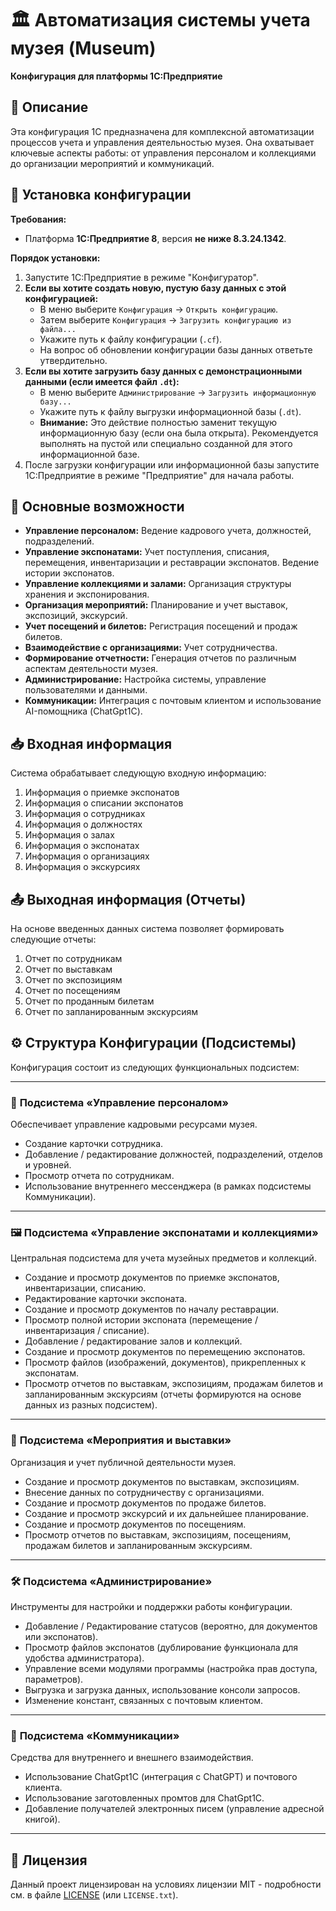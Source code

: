 # 🏛️ Автоматизация системы учета музея (Museum)

**Конфигурация для платформы 1С:Предприятие**

## 📄 Описание

Эта конфигурация 1С предназначена для комплексной автоматизации процессов учета и управления деятельностью музея. Она охватывает ключевые аспекты работы: от управления персоналом и коллекциями до организации мероприятий и коммуникаций.

## 🚀 Установка конфигурации

**Требования:**

*   Платформа **1С:Предприятие 8**, версия **не ниже 8.3.24.1342**.

**Порядок установки:**

1.  Запустите 1С:Предприятие в режиме "Конфигуратор".
2.  **Если вы хотите создать новую, пустую базу данных с этой конфигурацией:**
    *   В меню выберите `Конфигурация` -> `Открыть конфигурацию`.
    *   Затем выберите `Конфигурация` -> `Загрузить конфигурацию из файла...`
    *   Укажите путь к файлу конфигурации (`.cf`).
    *   На вопрос об обновлении конфигурации базы данных ответьте утвердительно.
3.  **Если вы хотите загрузить базу данных с демонстрационными данными (если имеется файл `.dt`):**
    *   В меню выберите `Администрирование` -> `Загрузить информационную базу...`
    *   Укажите путь к файлу выгрузки информационной базы (`.dt`).
    *   **Внимание:** Это действие полностью заменит текущую информационную базу (если она была открыта). Рекомендуется выполнять на пустой или специально созданной для этого информационной базе.
4.  После загрузки конфигурации или информационной базы запустите 1С:Предприятие в режиме "Предприятие" для начала работы.

## 🌟 Основные возможности

*   **Управление персоналом:** Ведение кадрового учета, должностей, подразделений.
*   **Управление экспонатами:** Учет поступления, списания, перемещения, инвентаризации и реставрации экспонатов. Ведение истории экспонатов.
*   **Управление коллекциями и залами:** Организация структуры хранения и экспонирования.
*   **Организация мероприятий:** Планирование и учет выставок, экспозиций, экскурсий.
*   **Учет посещений и билетов:** Регистрация посещений и продаж билетов.
*   **Взаимодействие с организациями:** Учет сотрудничества.
*   **Формирование отчетности:** Генерация отчетов по различным аспектам деятельности музея.
*   **Администрирование:** Настройка системы, управление пользователями и данными.
*   **Коммуникации:** Интеграция с почтовым клиентом и использование AI-помощника (ChatGpt1C).

## 📥 Входная информация

Система обрабатывает следующую входную информацию:

1.  Информация о приемке экспонатов
2.  Информация о списании экспонатов
3.  Информация о сотрудниках
4.  Информация о должностях
5.  Информация о залах
6.  Информация о экспонатах
7.  Информация о организациях
8.  Информация о экскурсиях

## 📤 Выходная информация (Отчеты)

На основе введенных данных система позволяет формировать следующие отчеты:

1.  Отчет по сотрудникам
2.  Отчет по выставкам
3.  Отчет по экспозициям
4.  Отчет по посещениям
5.  Отчет по проданным билетам
6.  Отчет по запланированным экскурсиям

## ⚙️ Структура Конфигурации (Подсистемы)

Конфигурация состоит из следующих функциональных подсистем:

---

### 👤 **Подсистема «Управление персоналом»**

Обеспечивает управление кадровыми ресурсами музея.

*   Создание карточки сотрудника.
*   Добавление / редактирование должностей, подразделений, отделов и уровней.
*   Просмотр отчета по сотрудникам.
*   Использование внутреннего мессенджера (в рамках подсистемы Коммуникации).

---

### 🖼️ **Подсистема «Управление экспонатами и коллекциями»**

Центральная подсистема для учета музейных предметов и коллекций.

*   Создание и просмотр документов по приемке экспонатов, инвентаризации, списанию.
*   Редактирование карточки экспоната.
*   Создание и просмотр документов по началу реставрации.
*   Просмотр полной истории экспоната (перемещение / инвентаризация / списание).
*   Добавление / редактирование залов и коллекций.
*   Создание и просмотр документов по перемещению экспонатов.
*   Просмотр файлов (изображений, документов), прикрепленных к экспонатам.
*   Просмотр отчетов по выставкам, экспозициям, продажам билетов и запланированным экскурсиям (отчеты формируются на основе данных из разных подсистем).

---

### 🎉 **Подсистема «Мероприятия и выставки»**

Организация и учет публичной деятельности музея.

*   Создание и просмотр документов по выставкам, экспозициям.
*   Внесение данных по сотрудничеству с организациями.
*   Создание и просмотр документов по продаже билетов.
*   Создание и просмотр экскурсий и их дальнейшее планирование.
*   Создание и просмотр документов по посещениям.
*   Просмотр отчетов по выставкам, экспозициям, посещениям, продажам билетов и запланированным экскурсиям.

---

### 🛠️ **Подсистема «Администрирование»**

Инструменты для настройки и поддержки работы конфигурации.

*   Добавление / Редактирование статусов (вероятно, для документов или экспонатов).
*   Просмотр файлов экспонатов (дублирование функционала для удобства администратора).
*   Управление всеми модулями программы (настройка прав доступа, параметров).
*   Выгрузка и загрузка данных, использование консоли запросов.
*   Изменение констант, связанных с почтовым клиентом.

---

### 💬 **Подсистема «Коммуникации»**

Средства для внутреннего и внешнего взаимодействия.

*   Использование ChatGpt1C (интеграция с ChatGPT) и почтового клиента.
*   Использование заготовленных промтов для ChatGpt1C.
*   Добавление получателей электронных писем (управление адресной книгой).

---

## 📄 Лицензия

Данный проект лицензирован на условиях лицензии MIT - подробности см. в файле [LICENSE](LICENSE) (или `LICENSE.txt`).

